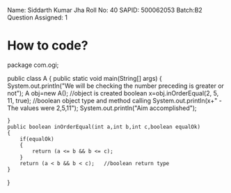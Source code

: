 

Name: Siddarth Kumar Jha
Roll No: 40
SAPID: 500062053
Batch:B2
Question Assigned: 1


# How to code?

package com.ogi;

public class A 
{
	public static void main(String[] args)
	{
		System.out.println("We will be checking the number preceding is greater or not");
		A obj=new A();   //object is created
		boolean x=obj.inOrderEqual(2, 5, 11, true);   //boolean object type and method calling
		System.out.println(x+"   -The values were 2,5,11");
		System.out.println("Aim accomplished");
		
	}
	public boolean inOrderEqual(int a,int b,int c,boolean equalOk)
	{
		if(equalOk)
		{
			return (a <= b && b <= c);	
		}
		return (a < b && b < c);   //boolean return type
	}

}







